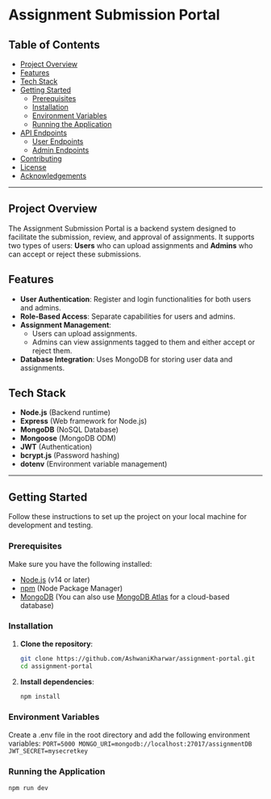 # Assignment Submission Portal

## Table of Contents

- [Project Overview](#project-overview)
- [Features](#features)
- [Tech Stack](#tech-stack)
- [Getting Started](#getting-started)
  - [Prerequisites](#prerequisites)
  - [Installation](#installation)
  - [Environment Variables](#environment-variables)
  - [Running the Application](#running-the-application)
- [API Endpoints](#api-endpoints)
  - [User Endpoints](#user-endpoints)
  - [Admin Endpoints](#admin-endpoints)
- [Contributing](#contributing)
- [License](#license)
- [Acknowledgements](#acknowledgements)

---

## Project Overview

The Assignment Submission Portal is a backend system designed to facilitate the submission, review, and approval of assignments. It supports two types of users: **Users** who can upload assignments and **Admins** who can accept or reject these submissions.

## Features

- **User Authentication**: Register and login functionalities for both users and admins.
- **Role-Based Access**: Separate capabilities for users and admins.
- **Assignment Management**:
  - Users can upload assignments.
  - Admins can view assignments tagged to them and either accept or reject them.
- **Database Integration**: Uses MongoDB for storing user data and assignments.

## Tech Stack

- **Node.js** (Backend runtime)
- **Express** (Web framework for Node.js)
- **MongoDB** (NoSQL Database)
- **Mongoose** (MongoDB ODM)
- **JWT** (Authentication)
- **bcrypt.js** (Password hashing)
- **dotenv** (Environment variable management)

---

## Getting Started

Follow these instructions to set up the project on your local machine for development and testing.

### Prerequisites

Make sure you have the following installed:

- [Node.js](https://nodejs.org/) (v14 or later)
- [npm](https://www.npmjs.com/) (Node Package Manager)
- [MongoDB](https://www.mongodb.com/) (You can also use [MongoDB Atlas](https://www.mongodb.com/cloud/atlas) for a cloud-based database)

### Installation

1. **Clone the repository**:

   ```bash
   git clone https://github.com/AshwaniKharwar/assignment-portal.git
   cd assignment-portal
2. **Install dependencies**:
   ```bash
   npm install

### Environment Variables
   Create a .env file in the root directory and add the following environment variables:
     ```
     PORT=5000
     MONGO_URI=mongodb://localhost:27017/assignmentDB
     JWT_SECRET=mysecretkey 
     ```

### Running the Application
    npm run dev

